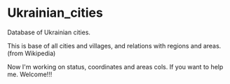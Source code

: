 # Ukrainian_cities
Database of Ukrainian cities.

This is base of all cities and villages, and relations with regions and areas.(from Wikipedia)

Now I'm working on status, coordinates and areas cols.
If you want to help me. Welcome!!!
